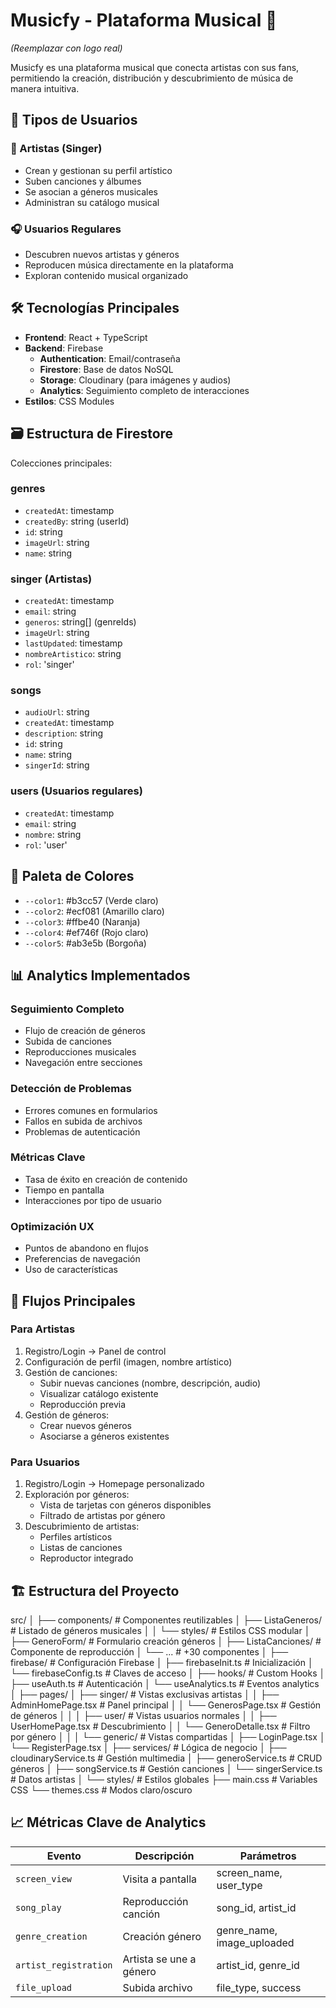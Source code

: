 # Musicfy - Plataforma Musical 🎵  

*(Reemplazar con logo real)*  

Musicfy es una plataforma musical que conecta artistas con sus fans, permitiendo la creación, distribución y descubrimiento de música de manera intuitiva.  

## 🔐 Tipos de Usuarios  

### 🎤 Artistas (Singer)  
- Crean y gestionan su perfil artístico  
- Suben canciones y álbumes  
- Se asocian a géneros musicales  
- Administran su catálogo musical  

### 🎧 Usuarios Regulares  
- Descubren nuevos artistas y géneros  
- Reproducen música directamente en la plataforma  
- Exploran contenido musical organizado  

## 🛠️ Tecnologías Principales  

- **Frontend**: React + TypeScript  
- **Backend**: Firebase  
  - **Authentication**: Email/contraseña  
  - **Firestore**: Base de datos NoSQL  
  - **Storage**: Cloudinary (para imágenes y audios)  
  - **Analytics**: Seguimiento completo de interacciones  
- **Estilos**: CSS Modules  

## 🗃️ Estructura de Firestore  

Colecciones principales:  

### **genres**  
- `createdAt`: timestamp  
- `createdBy`: string (userId)  
- `id`: string  
- `imageUrl`: string  
- `name`: string  

### **singer (Artistas)**  
- `createdAt`: timestamp  
- `email`: string  
- `generos`: string[] (genreIds)  
- `imageUrl`: string  
- `lastUpdated`: timestamp  
- `nombreArtistico`: string  
- `rol`: 'singer'  

### **songs**  
- `audioUrl`: string  
- `createdAt`: timestamp  
- `description`: string  
- `id`: string  
- `name`: string  
- `singerId`: string  

### **users (Usuarios regulares)**  
- `createdAt`: timestamp  
- `email`: string  
- `nombre`: string  
- `rol`: 'user'  

## 🎨 Paleta de Colores  

- `--color1`: #b3cc57 (Verde claro)  
- `--color2`: #ecf081 (Amarillo claro)  
- `--color3`: #ffbe40 (Naranja)  
- `--color4`: #ef746f (Rojo claro)  
- `--color5`: #ab3e5b (Borgoña)  

## 📊 Analytics Implementados  

### Seguimiento Completo  
- Flujo de creación de géneros  
- Subida de canciones  
- Reproducciones musicales  
- Navegación entre secciones  

### Detección de Problemas  
- Errores comunes en formularios  
- Fallos en subida de archivos  
- Problemas de autenticación  

### Métricas Clave  
- Tasa de éxito en creación de contenido  
- Tiempo en pantalla  
- Interacciones por tipo de usuario  

### Optimización UX  
- Puntos de abandono en flujos  
- Preferencias de navegación  
- Uso de características  

## 🚀 Flujos Principales  

### Para Artistas  
1. Registro/Login → Panel de control  
2. Configuración de perfil (imagen, nombre artístico)  
3. Gestión de canciones:  
   - Subir nuevas canciones (nombre, descripción, audio)  
   - Visualizar catálogo existente  
   - Reproducción previa  
4. Gestión de géneros:  
   - Crear nuevos géneros  
   - Asociarse a géneros existentes  

### Para Usuarios  
1. Registro/Login → Homepage personalizado  
2. Exploración por géneros:  
   - Vista de tarjetas con géneros disponibles  
   - Filtrado de artistas por género  
3. Descubrimiento de artistas:  
   - Perfiles artísticos  
   - Listas de canciones  
   - Reproductor integrado  

## 🏗️ Estructura del Proyecto  

src/
│
├── components/               # Componentes reutilizables
│   ├── ListaGeneros/         # Listado de géneros musicales
│   │   └── styles/           # Estilos CSS modular
│   ├── GeneroForm/           # Formulario creación géneros
│   ├── ListaCanciones/       # Componente de reproducción
│   └── ...                   # +30 componentes
│
├── firebase/                 # Configuración Firebase
│   ├── firebaseInit.ts       # Inicialización
│   └── firebaseConfig.ts     # Claves de acceso
│
├── hooks/                    # Custom Hooks
│   ├── useAuth.ts            # Autenticación
│   └── useAnalytics.ts       # Eventos analytics
│
├── pages/
│   ├── singer/               # Vistas exclusivas artistas
│   │   ├── AdminHomePage.tsx # Panel principal
│   │   └── GenerosPage.tsx   # Gestión de géneros
│   │
│   ├── user/                 # Vistas usuarios normales
│   │   ├── UserHomePage.tsx  # Descubrimiento
│   │   └── GeneroDetalle.tsx # Filtro por género
│   │
│   └── generic/              # Vistas compartidas
│       ├── LoginPage.tsx
│       └── RegisterPage.tsx
│
├── services/                 # Lógica de negocio
│   ├── cloudinaryService.ts  # Gestión multimedia
│   ├── generoService.ts      # CRUD géneros
│   ├── songService.ts        # Gestión canciones
│   └── singerService.ts      # Datos artistas
│
└── styles/                   # Estilos globales
    ├── main.css              # Variables CSS
    └── themes.css            # Modos claro/oscuro


## 📈 Métricas Clave de Analytics  

| Evento               | Descripción                     | Parámetros                     |  
|----------------------|---------------------------------|--------------------------------|  
| `screen_view`        | Visita a pantalla               | screen_name, user_type         |  
| `song_play`          | Reproducción canción            | song_id, artist_id             |  
| `genre_creation`     | Creación género                 | genre_name, image_uploaded     |  
| `artist_registration`| Artista se une a género         | artist_id, genre_id            |  
| `file_upload`       | Subida archivo                  | file_type, success             |  

